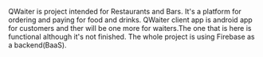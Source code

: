 
QWaiter is project intended for Restaurants and Bars. It's a platform for ordering and paying for food and drinks. QWaiter client app is android app for customers and ther will be one more for waiters.The one that is here is functional although it's not finished. The whole project is using Firebase as a backend(BaaS).
